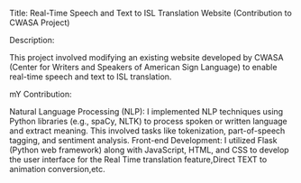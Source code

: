 Title: Real-Time Speech and Text to ISL Translation Website (Contribution to CWASA Project)

Description:

This project involved modifying an existing website developed by CWASA (Center for Writers and Speakers of American Sign Language) to enable real-time speech and text to ISL translation.

mY Contribution:

Natural Language Processing (NLP): I implemented NLP techniques using Python libraries (e.g., spaCy, NLTK) to process spoken or written language and extract meaning. This involved tasks like tokenization, part-of-speech tagging, and sentiment analysis.
Front-end Development: I utilized Flask (Python web framework) along with JavaScript, HTML, and CSS to develop the user interface for the Real Time translation feature,Direct TEXT to animation conversion,etc. 
